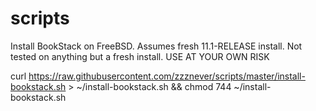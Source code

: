 # scripts
Install BookStack on FreeBSD.
Assumes fresh 11.1-RELEASE install.
Not tested on anything but a fresh install.
USE AT YOUR OWN RISK

curl https://raw.githubusercontent.com/zzznever/scripts/master/install-bookstack.sh > ~/install-bookstack.sh && chmod 744 ~/install-bookstack.sh
